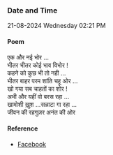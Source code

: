 ### Date and Time

21-08-2024 Wednesday 02:21 PM

#### Poem

एक और नई भोर ... <br />
भीतर भीतर कोई भाव विभोर !  <br />
कहने को कुछ भी तो नही ...  <br />
भीतर बाहर परम शांति चहू ओर ...  <br />
खो गया सब चाहतों का शोर !  <br />
अभी और यहीं वो बरस रहा ...  <br />
खामोशी ख़ुश ...सन्नाटा गा रहा ...  <br />
जीवन की रहगुज़र अनंत की ओर

#### Reference

* [Facebook](https://www.facebook.com/share/p/qZ3QV96va8MyBbrb/?mibextid=xfxF2i)
